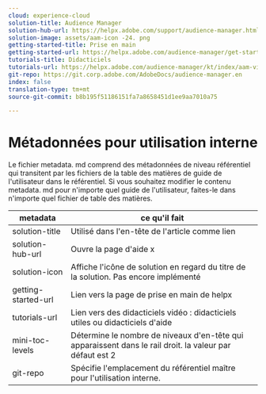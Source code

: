 ```yaml
---
cloud: experience-cloud
solution-title: Audience Manager
solution-hub-url: https://helpx.adobe.com/support/audience-manager.html
solution-image: assets/aam-icon -24. png
getting-started-title: Prise en main
getting-started-url: https://helpx.adobe.com/audience-manager/get-started.html
tutorials-title: Didacticiels
tutorials-url: https://helpx.adobe.com/audience-manager/kt/index/aam-videos.html
git-repo: https://git.corp.adobe.com/AdobeDocs/audience-manager.en
index: false
translation-type: tm+mt
source-git-commit: b8b195f51186151fa7a8658451d1ee9aa7010a75

---
```



# Métadonnées pour utilisation interne

Le fichier metadata. md comprend des métadonnées de niveau référentiel qui transitent par les fichiers de la table des matières de guide de l&#39;utilisateur dans le référentiel. Si vous souhaitez modifier le contenu metadata. md pour n&#39;importe quel guide de l&#39;utilisateur, faites-le dans n&#39;importe quel fichier de table des matières.

| metadata | ce qu&#39;il fait |
|--- |--- |
| solution-title | Utilisé dans l&#39;en-tête de l&#39;article comme lien |
| solution-hub-url | Ouvre la page d&#39;aide x |
| solution-icon | Affiche l&#39;icône de solution en regard du titre de la solution. Pas encore implémenté |
| getting-started-url | Lien vers la page de prise en main de helpx |
| tutorials-url | Lien vers des didacticiels vidéo : didacticiels utiles ou didacticiels d&#39;aide |
| mini-toc-levels | Détermine le nombre de niveaux d&#39;en-tête qui apparaissent dans le rail droit. la valeur par défaut est 2 |
| git-repo | Spécifie l&#39;emplacement du référentiel maître pour l&#39;utilisation interne. |
